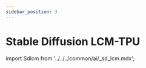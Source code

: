 ```yaml
---
sidebar_position: 3
---
```


# Stable Diffusion LCM-TPU

import Sdlcm from '../../../common/ai/\_sd_lcm.mdx';

<Sdlcm />
